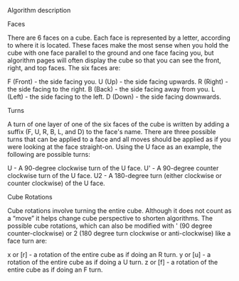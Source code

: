 Algorithm description

Faces

There are 6 faces on a cube. Each face is represented by a letter, according to where it is located.
These faces make the most sense when you hold the cube with one face parallel to the ground and
one face facing you, but algorithm pages will often display the cube so that you can see the front,
right, and top faces. The six faces are:

F (Front) - the side facing you.
U (Up) - the side facing upwards.
R (Right) - the side facing to the right.
B (Back) - the side facing away from you.
L (Left) - the side facing to the left.
D (Down) - the side facing downwards.

Turns

A turn of one layer of one of the six faces of the cube is written by adding a suffix (F, U, R, B, L, and D)
to the face's name. There are three possible turns that can be applied to a face and all moves should
be applied as if you were looking at the face straight-on. Using the U face as an example, the following
are possible turns:

U - A 90-degree clockwise turn of the U face.
U' - A 90-degree counter clockwise turn of the U face.
U2 - A 180-degree turn (either clockwise or counter clockwise) of the U face.

Cube Rotations

Cube rotations involve turning the entire cube. Although it does not count as a “move” it helps change
cube perspective to shorten algorithms. The possible cube rotations, which can also be modified with '
(90 degree counter-clockwise) or 2 (180 degree turn clockwise or anti-clockwise) like a face turn are:

x or [r] - a rotation of the entire cube as if doing an R turn.
y or [u] - a rotation of the entire cube as if doing a U turn.
z or [f] - a rotation of the entire cube as if doing an F turn.
